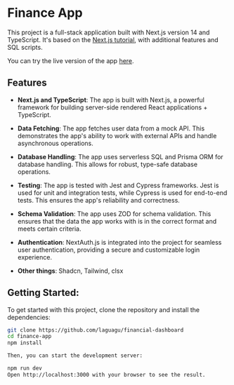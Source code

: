 # Finance App

This project is a full-stack application built with Next.js version 14 and TypeScript. It's based on the [Next.js tutorial](https://nextjs.org/learn), with additional features and SQL scripts.

You can try the live version of the app [here](https://finance-app-mu-five.vercel.app/).

## Features

- **Next.js and TypeScript**: The app is built with Next.js, a powerful framework for building server-side rendered React applications + TypeScript.

- **Data Fetching**: The app fetches user data from a mock API. This demonstrates the app's ability to work with external APIs and handle asynchronous operations.

- **Database Handling**: The app uses serverless SQL and Prisma ORM for database handling. This allows for robust, type-safe database operations.

- **Testing**: The app is tested with Jest and Cypress frameworks. Jest is used for unit and integration tests, while Cypress is used for end-to-end tests. This ensures the app's reliability and correctness.

- **Schema Validation**: The app uses ZOD for schema validation. This ensures that the data the app works with is in the correct format and meets certain criteria.
  
- **Authentication**: NextAuth.js is integrated into the project for seamless user authentication, providing a secure and customizable login experience.
  
- **Other things**: Shadcn, Tailwind, clsx
  
## Getting Started:

To get started with this project, clone the repository and install the dependencies:

```bash
git clone https://github.com/laguagu/financial-dashboard
cd finance-app
npm install

Then, you can start the development server:

npm run dev
Open http://localhost:3000 with your browser to see the result.
```
